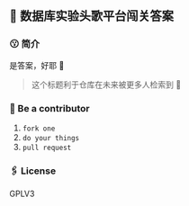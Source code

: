 ## 📖 数据库实验头歌平台闯关答案

### 😗 简介

是答案，好耶 🎉

> 这个标题利于仓库在未来被更多人检索到 💩

### 🔧 Be a contributor

1. `fork one`
2. `do your things`
3. `pull request`

### 🖇 License

GPLV3
